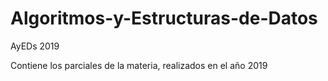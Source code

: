 # Algoritmos-y-Estructuras-de-Datos
AyEDs 2019

Contiene los parciales de la materia, realizados en el año 2019
